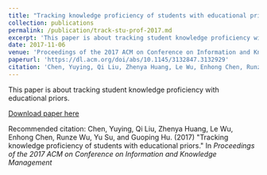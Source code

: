 ```yaml
---
title: "Tracking knowledge proficiency of students with educational priors"
collection: publications
permalink: /publication/track-stu-prof-2017.md
excerpt: 'This paper is about tracking student knowledge proficiency with educational priors.'
date: 2017-11-06
venue: 'Proceedings of the 2017 ACM on Conference on Information and Knowledge Management (CIKM`2017)'
paperurl: 'https://dl.acm.org/doi/abs/10.1145/3132847.3132929'
citation: 'Chen, Yuying, Qi Liu, Zhenya Huang, Le Wu, Enhong Chen, Runze Wu, Yu Su, and Guoping Hu. &quot;Tracking knowledge proficiency of students with educational priors.&quot; In <i>Proceedings of the 2017 ACM on Conference on Information and Knowledge Management</i>, pp. 989-998. 2017.'
---
```

This paper is about tracking student knowledge proficiency with educational priors.

[Download paper here](http://home.ustc.edu.cn/~huangzhy/files/papers/YuyingChen-CIKM2017.pdf)

Recommended citation: Chen, Yuying, Qi Liu, Zhenya Huang, Le Wu, Enhong Chen, Runze Wu, Yu Su, and Guoping Hu. (2017) &quot;Tracking knowledge proficiency of students with educational priors.&quot; In <i>Proceedings of the 2017 ACM on Conference on Information and Knowledge Management</i>